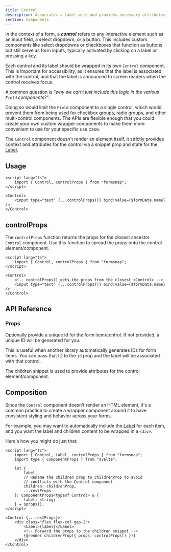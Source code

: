 ```yaml
---
title: Control
description: Associates a label with and provides necessary attributes for a form control.
section: Components
---
```


<script>
	import { Callout, PropField } from '@svecodocs/kit'
</script>

In the context of a form, a **_control_** refers to any interactive element such as an input field, a select dropdown, or a button. This includes custom components like select dropdowns or checkboxes that function as buttons but still serve as form inputs, typically activated by clicking on a label or pressing a key.

Each control and its label should be wrapped in its own `Control` component. This is important for accessibility, as it ensures that the label is associated with the control, and that the label is announced to screen readers when the control receives focus.

<Callout title="Why a separate component?">

A common question is _"why we can't just include this logic in the various `Field` components?"_.

Doing so would limit the `Field` component to a single control, which would prevent them from being used for checkbox groups, radio groups, and other multi-control components. The APIs are flexible enough that you could create your own custom wrapper components to make them more convenient to use for your specific use case.

</Callout>

The `Control` component doesn't render an element itself, it strictly provides context and attributes for the control via a snippet prop and state for the [Label](/docs/components/label).

## Usage

```svelte title="+page.svelte"
<script lang="ts">
	import { Control, controlProps } from "formsnap";
</script>

<Control>
	<input type="text" {...controlProps()} bind:value={$formData.name} />
</Control>
```

## controlProps

The `controlProps` function returns the props for the closest ancestor `Control` component. Use this function to spread the props onto the control element/component.

```svelte
<script lang="ts">
	import { Control, controlProps } from "formsnap";
</script>

<Control>
	<!-- controlProps() gets the props from the closest <Control> -->
	<input type="text" {...controlProps()} bind:value={$formData.name} />
</Control>
```

## API Reference

### Props

<PropField type="string" name="id">

Optionally provide a unique id for the form item/control. If not provided, a unique ID will be generated for you.

This is useful when another library automatically generates IDs for form items. You can pass that ID to the `id` prop and the label will be associated with that control.

</PropField>

<PropField type="Snippet" name="children" required>

The children snippet is used to provide attributes for the control element/component.

</PropField>

## Composition

Since the `Control` component doesn't render an HTML element, it's a common practice to create a wrapper component around it to have consistent styling and behavior across your forms.

For example, you may want to automatically include the [Label](/docs/components/label) for each item, and you want the label and children content to be wrapped in a `<div>`.

Here's how you might do just that:

```svelte title="CustomControl.svelte"
<script lang="ts">
	import { Control, Label, controlProps } from "formsnap";
	import type { ComponentProps } from "svelte";

	let {
		label,
		// Rename the children prop to childrenProp to avoid
		// conflicts with the Control component
		children: childrenProp,
		...restProps
	}: ComponentProps<typeof Control> & {
		label: string;
	} = $props();
</script>

<Control {...restProps}>
	<div class="flex flex-col gap-2">
		<Label>{label}</Label>
		<!-- Forward the props to the children snippet -->
		{@render childrenProp({ props: controlProps() })}
	</div>
</Control>
```
